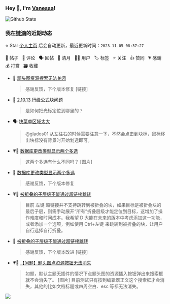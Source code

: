### Hey 👋, I'm [Vanessa](http://vanessa.b3log.org/)!

![Github Stats](https://github-readme-stats.vercel.app/api?username=Vanessa219&show_icons=true)

<!--events start -->

### 我在[链滴](https://ld246.com)的近期动态

⭐️ Star [个人主页](https://github.com/Vanessa219/Vanessa219) 后会自动更新，最近更新时间：`2023-11-05 08:37:27`

📝 帖子 &nbsp; 💬 评论 &nbsp; 🗣 回帖 &nbsp; 🌙 清月 &nbsp; 👨‍💻 用户 &nbsp; 🏷️ 标签 &nbsp; ⭐️ 关注 &nbsp; 👍 赞同 &nbsp; 💗 感谢 &nbsp; 💰 打赏 &nbsp; 🗃 收藏

* 💬 [题头图资源搜索无法关闭](https://ld246.com/article/1699060862881/comment/1699062781652#comments)

  > 感谢反馈，下个版本修复 [链接]
* 💬 [2.10.13 行级公式块问题](https://ld246.com/article/1698932173040/comment/1698982263034#comments)

  > 是如何把光标定位到哪里的？
* 🗣 [块菜单区域太大](https://ld246.com/article/1698742398737/comment/1698752516585#comments)

  > @glados01 从左往右的时候需要注意一下，不然会点击到块标，鼠标移出块标没有背景时开始划选即可。
* 💗📝 [数据库更改类型显示两个多选](https://ld246.com/article/1698913110055)

  > 这两个多选有什么不同吗？ [图片]
* 💬 [数据库更改类型显示两个多选](https://ld246.com/article/1698913110055/comment/1698913774036#comments)

  > 感谢反馈，下个版本修复
* 💗📝 [被折叠的子层级不能通过超链接跳转](https://ld246.com/article/1698893992126)

  > 目前 左键 超链接并不支持跳转到被折叠的块，如果目标是被折叠块的最后子层，则需手动展开“所有”折叠层级才能定位到目标，这增加了操作难度和时间成本。我希望 D 大能在未来的版本中考虑添加这一功能，或者添加一个选项，例如使用 Ctrl+左键 来跳转到被折叠的块，让用户自行选择自行折叠。
* 💬 [被折叠的子层级不能通过超链接跳转](https://ld246.com/article/1698893992126/comment/1698913512273#comments)

  > 感谢反馈，下个版本改进 [链接]
* 💗📝 [【问题】题头图点资源按钮无法消失](https://ld246.com/article/1698887536312)

  > 如题，默认主题无插件的情况下点题头图的资源插入按钮弹出来搜索框就不会消失了。 [图片] 目前测试只有按到编辑器正文这个搜索框才会消失，其他的比如文档标题或四周空白、esc 等都无法消失。


<!--events end -->

<a title="Hits" target="_blank" href="https://github.com/Vanessa219/Vanessa219"><img src="https://hits.b3log.org/Vanessa219/Vanessa219.svg"></a>
